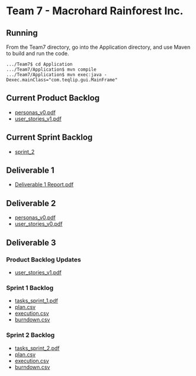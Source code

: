 # Team 7 - Macrohard Rainforest Inc.

## Running
From the Team7 directory, go into the Application directory, and use Maven to build and run the code.
```
.../Team7$ cd Application
.../Team7/Application$ mvn compile
.../Team7/Application$ mvn exec:java -Dexec.mainClass="com.teqlip.gui.MainFrame"
```

## Current Product Backlog
- [personas_v0.pdf](https://github.com/CSCC01/Team7/blob/master/product_backlog/personas_v0.pdf)
- [user_stories_v1.pdf](https://github.com/CSCC01/Team7/blob/master/product_backlog/user_stories_v1.pdf)

## Current Sprint Backlog
- [sprint_2](https://github.com/CSCC01/Team7/tree/master/sprint_backlog/sprint_2)

## Deliverable 1
- [Deliverable 1 Report.pdf](https://github.com/CSCC01/Team7/blob/master/deliverable_1/Deliverable%201%20Report.pdf)

## Deliverable 2
- [personas_v0.pdf](https://github.com/CSCC01/Team7/blob/master/product_backlog/personas_v0.pdf)
- [user_stories_v0.pdf](https://github.com/CSCC01/Team7/blob/master/product_backlog/user_stories_v0.pdf)

## Deliverable 3

### Product Backlog Updates
- [user_stories_v1.pdf](https://github.com/CSCC01/Team7/blob/master/product_backlog/user_stories_v1.pdf)

### Sprint 1 Backlog
- [tasks_sprint_1.pdf](https://github.com/CSCC01/Team7/blob/master/sprint_backlog/sprint_1/tasks_sprint_1.pdf)
- [plan.csv](https://github.com/CSCC01/Team7/blob/master/sprint_backlog/sprint_1/plan.csv)
- [execution.csv](https://github.com/CSCC01/Team7/blob/master/sprint_backlog/sprint_1/execution.csv)
- [burndown.csv](https://github.com/CSCC01/Team7/blob/master/sprint_backlog/sprint_1/burndown.csv)

### Sprint 2 Backlog
- [tasks_sprint_2.pdf](https://github.com/CSCC01/Team7/blob/master/sprint_backlog/sprint_2/tasks_sprint_2.pdf)
- [plan.csv](https://github.com/CSCC01/Team7/blob/master/sprint_backlog/sprint_2/plan.csv)
- [execution.csv](https://github.com/CSCC01/Team7/blob/master/sprint_backlog/sprint_2/execution.csv)
- [burndown.csv](https://github.com/CSCC01/Team7/blob/master/sprint_backlog/sprint_2/burndown.csv)
